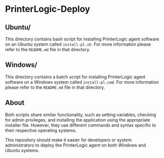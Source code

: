 # PrinterLogic-Deploy


## Ubuntu/
This directory contains bash script for installing PrinterLogic agent software on an Ubuntu system called `install-pl.sh`.  For more information please refer to the `README.md` file in that directory.

## Windows/
This directory contains a batch script for installing PrinterLogic agent software on a Windows system called `install-pl.cmd`.  For more information please refer to the `README.md` file in that directory.

## About
Both scripts share similar functionality, such as setting variables, checking for admin privileges, and installing the application using the appropriate installer file. However, they use different commands and syntax specific to their respective operating systems. 

This repository should make it easier for developers or system administrators to deploy the PrinterLogic agent on both Windows and Ubuntu systems.
